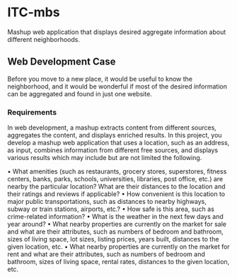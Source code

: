 # ITC-mbs
Mashup web application that displays desired aggregate information about different neighborhoods.

## Web Development Case
Before you move to a new place, it would be useful to know the neighborhood, and it would be wonderful if most of the desired information can be aggregated and found in just one website.

### Requirements
In web development, a mashup extracts content from different sources, aggregates the content, and displays enriched results. In this project, you develop a mashup web application that uses a location, such as an address, as input, combines information from different free sources, and displays various results which may include but are not limited the following.

• What amenities (such as restaurants, grocery stores, superstores, fitness centers, banks, parks, schools, universities, libraries, post office, etc.) are nearby the particular location? What are their distances to the location and their ratings and reviews if applicable?
• How convenient is this location to major public transportations, such as distances to nearby highways, subway or train stations, airports, etc.?
• How safe is this area, such as crime-related information?
• What is the weather in the next few days and year around?
• What nearby properties are currently on the market for sale and what are their
attributes, such as numbers of bedroom and bathroom, sizes of living space, lot sizes,
listing prices, years built, distances to the given location, etc.
• What nearby properties are currently on the market for rent and what are their
attributes, such as numbers of bedroom and bathroom, sizes of living space, rental rates, distances to the given location, etc.
